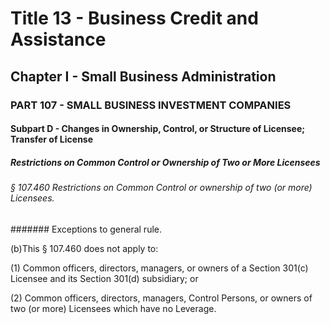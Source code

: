 
# Title 13 - Business Credit and Assistance
## Chapter I - Small Business Administration
### PART 107 - SMALL BUSINESS INVESTMENT COMPANIES
#### Subpart D - Changes in Ownership, Control, or Structure of Licensee; Transfer of License
##### Restrictions on Common Control or Ownership of Two or More Licensees
###### § 107.460 Restrictions on Common Control or ownership of two (or more) Licensees.
####### Exceptions to general rule.

(b)This § 107.460 does not apply to:

(1) Common officers, directors, managers, or owners of a Section 301(c) Licensee and its Section 301(d) subsidiary; or

(2) Common officers, directors, managers, Control Persons, or owners of two (or more) Licensees which have no Leverage.
